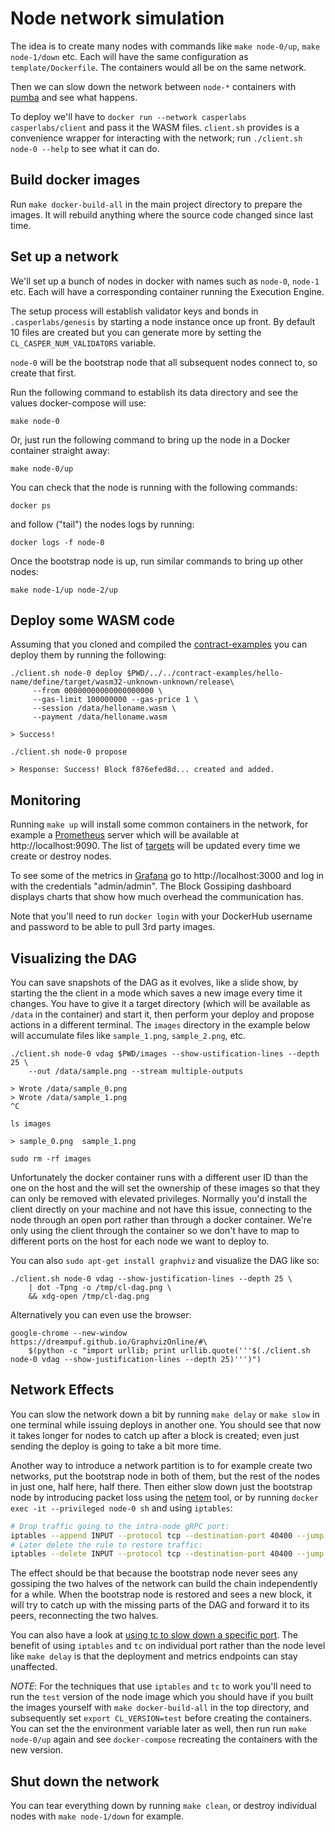 # Node network simulation

The idea is to create many nodes with commands like `make node-0/up`, `make node-1/down` etc. Each will have the same configuration as `template/Dockerfile`. The containers would all be on the same network.

Then we can slow down the network between `node-*` containers with [pumba](https://alexei-led.github.io/post/pumba_docker_netem/) and see what happens.

To deploy we'll have to `docker run --network casperlabs casperlabs/client` and pass it the WASM files. `client.sh` provides is a convenience wrapper for interacting with the network; run `./client.sh node-0 --help` to see what it can do.


## Build docker images

Run `make docker-build-all` in the main project directory to prepare the images. It will rebuild anything where the source code changed since last time.


## Set up a network

We'll set up a bunch of nodes in docker with names such as `node-0`, `node-1` etc. Each will have a corresponding container running the Execution Engine.

The setup process will establish validator keys and bonds in `.casperlabs/genesis` by starting a node instance once up front. By default 10 files are created but you can generate more by setting the `CL_CASPER_NUM_VALIDATORS` variable.

`node-0` will be the bootstrap node that all subsequent nodes connect to, so create that first.

Run the following command to establish its data directory and see the values docker-compose will use:

```console
make node-0
```

Or, just run the following command to bring up the node in a Docker container straight away:

```console
make node-0/up
```

You can check that the node is running with the following commands:

```console
docker ps
```
and follow ("tail") the nodes logs by running:

```console
docker logs -f node-0
```

Once the bootstrap node is up, run similar commands to bring up other nodes:

```console
make node-1/up node-2/up
```


## Deploy some WASM code

Assuming that you cloned and compiled the [contract-examples](https://github.com/CasperLabs/contract-examples) you can deploy them by running the following:

```console
./client.sh node-0 deploy $PWD/../../contract-examples/hello-name/define/target/wasm32-unknown-unknown/release\
     --from 00000000000000000000 \
     --gas-limit 100000000 --gas-price 1 \
     --session /data/helloname.wasm \
     --payment /data/helloname.wasm

> Success!

./client.sh node-0 propose

> Response: Success! Block f876efed8d... created and added.
```


## Monitoring

Running `make up` will install some common containers in the network, for example a [Prometheus](https://prometheus.io) server which will be available at http://localhost:9090. The list of [targets](http://localhost:9090/targets) will be updated every time we create or destroy nodes.

To see some of the metrics in [Grafana](https://grafana.com/) go to http://localhost:3000 and log in with the credentials "admin/admin". The Block Gossiping dashboard displays charts that show how much overhead the communication has.

Note that you'll need to run `docker login` with your DockerHub username and password to be able to pull 3rd party images.


## Visualizing the DAG

You can save snapshots of the DAG as it evolves, like a slide show, by starting the the client in a mode which saves a new image every time it changes. You have to give it a target directory (which will be available as `/data` in the container) and start it, then perform your deploy and propose actions in a different terminal. The `images` directory in the example below will accumulate files like `sample_1.png`, `sample_2.png`, etc.

```console
./client.sh node-0 vdag $PWD/images --show-ustification-lines --depth 25 \
    --out /data/sample.png --stream multiple-outputs

> Wrote /data/sample_0.png
> Wrote /data/sample_1.png
^C

ls images

> sample_0.png  sample_1.png

sudo rm -rf images
```

Unfortunately the docker container runs with a different user ID than the one on the host and the will set the ownership of these images so that they can only be removed with elevated privileges. Normally you'd install the client directly on your machine and not have this issue, connecting to the node through an open port rather than through a docker container. We're only using the client through the container so we don't have to map to different ports on the host for each node we want to deploy to.

You can also `sudo apt-get install graphviz` and visualize the DAG like so:

```console
./client.sh node-0 vdag --show-justification-lines --depth 25 \
    | dot -Tpng -o /tmp/cl-dag.png \
    && xdg-open /tmp/cl-dag.png
```

Alternatively you can even use the browser:

```console
google-chrome --new-window https://dreampuf.github.io/GraphvizOnline/#\
    $(python -c "import urllib; print urllib.quote('''$(./client.sh node-0 vdag --show-justification-lines --depth 25)''')")
```


## Network Effects

You can slow the network down a bit by running `make delay` or `make slow` in one terminal while issuing deploys in another one. You should see that now it takes longer for nodes to catch up after a block is created; even just sending the deploy is going to take a bit more time.

Another way to introduce a network partition is to for example create two networks, put the bootstrap node in both of them, but the rest of the nodes in just one, half here, half there. Then either slow down just the bootstrap node by introducing packet loss using the [netem](https://alexei-led.github.io/post/pumba_docker_netem/) tool, or by running `docker exec -it --privileged node-0 sh` and using `iptables`:

```sh
# Drop traffic going to the intra-node gRPC port:
iptables --append INPUT --protocol tcp --destination-port 40400 --jump DROP
# Later delete the rule to restore traffic:
iptables --delete INPUT --protocol tcp --destination-port 40400 --jump DROP
```

The effect should be that because the bootstrap node never sees any gossiping the two halves of the network can build the chain independently for a while. When the bootstrap node is restored and sees a new block, it will try to catch up with the missing parts of the DAG and forward it to its peers, reconnecting the two halves.

You can also have a look at [using tc to slow down a specific port](https://stackoverflow.com/questions/10694730/in-linux-simulate-slow-traffic-incoming-traffic-to-port-e-g-54000). The benefit of using `iptables` and `tc` on individual port rather than the node level like `make delay` is that the deployment and metrics endpoints can stay unaffected.

_NOTE_: For the techniques that use `iptables` and `tc` to work you'll need to run the `test` version of the node image which you should have if you built the images yourself with `make docker-build-all` in the top directory, and subsequently set `export CL_VERSION=test` before creating the containers. You can set the the environment variable later as well, then run run `make node-0/up` again and see `docker-compose` recreating the containers with the new version.


## Shut down the network

You can tear everything down by running `make clean`, or destroy individual nodes with `make node-1/down` for example.

